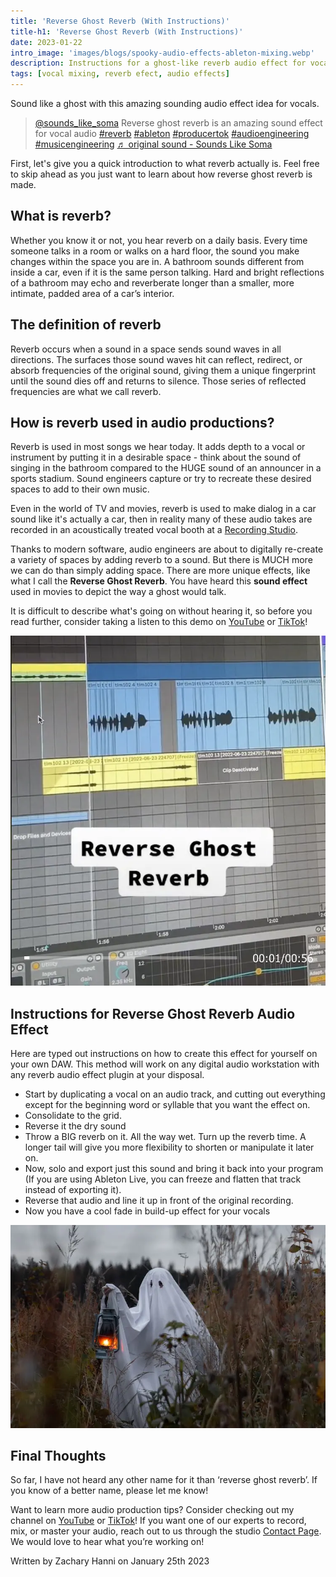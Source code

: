 ```yaml
---
title: 'Reverse Ghost Reverb (With Instructions)'
title-h1: 'Reverse Ghost Reverb (With Instructions)'
date: 2023-01-22
intro_image: 'images/blogs/spooky-audio-effects-ableton-mixing.webp'
description: Instructions for a ghost-like reverb audio effect for vocals that is commonly used in movies, TV and music, and more!
tags: [vocal mixing, reverb efect, audio effects]
---
```


Sound like a ghost with this amazing sounding audio effect idea for vocals.

<blockquote class="tiktok-embed" cite="https://www.tiktok.com/@sounds_like_soma/video/7137440670041640238" data-video-id="7137440670041640238" style="max-width: 605px;min-width: 325px;" > <section> <a target="_blank" title="@sounds_like_soma" href="https://www.tiktok.com/@sounds_like_soma?refer=embed">@sounds_like_soma</a> Reverse ghost reverb is an amazing sound effect for vocal audio <a title="reverb" target="_blank" href="https://www.tiktok.com/tag/reverb?refer=embed">#reverb</a> <a title="ableton" target="_blank" href="https://www.tiktok.com/tag/ableton?refer=embed">#ableton</a> <a title="producertok" target="_blank" href="https://www.tiktok.com/tag/producertok?refer=embed">#producertok</a> <a title="audioengineering" target="_blank" href="https://www.tiktok.com/tag/audioengineering?refer=embed">#audioengineering</a> <a title="musicengineering" target="_blank" href="https://www.tiktok.com/tag/musicengineering?refer=embed">#musicengineering</a> <a target="_blank" title="♬ original sound - Sounds Like Soma" href="https://www.tiktok.com/music/original-sound-7137440661775190826?refer=embed">♬ original sound - Sounds Like Soma</a> </section> </blockquote> <script async src="https://www.tiktok.com/embed.js"></script>

First, let's give you a quick introduction to what reverb actually is. Feel free to skip ahead as you just want to learn about how reverse ghost reverb is made.

## What is reverb?

Whether you know it or not, you hear reverb on a daily basis. Every time someone talks in a room or walks on a hard floor, the sound you make changes within the space you are in. A bathroom sounds different from inside a car, even if it is the same person talking. Hard and bright reflections of a bathroom may echo and reverberate longer than a smaller, more intimate, padded area of a car’s interior.

## The definition of reverb

Reverb occurs when a sound in a space sends sound waves in all directions. The surfaces those sound waves hit can reflect, redirect, or absorb frequencies of the original sound, giving them a unique fingerprint until the sound dies off and returns to silence. Those series of reflected frequencies are what we call reverb.

## How is reverb used in audio productions?

Reverb is used in most songs we hear today. It adds depth to a vocal or instrument by putting it in a desirable space - think about the sound of singing in the bathroom compared to the HUGE sound of an announcer in a sports stadium. Sound engineers capture or try to recreate these desired spaces to add to their own music.

Even in the world of TV and movies, reverb is used to make dialog in a car sound like it's actually a car, then in reality many of these audio takes are recorded in an acoustically treated vocal booth at a <a href="/services/recording-studios/" target="More Info">Recording Studio</a>.

Thanks to modern software, audio engineers are about to digitally re-create a variety of spaces by adding reverb to a sound. But there is MUCH more we can do than simply adding space. There are more unique effects, like what I call the **Reverse Ghost Reverb**. You have heard this **sound effect** used in movies to depict the way a ghost would talk.

It is difficult to describe what's going on without hearing it, so before you read further, consider taking a listen to this demo on <a href="https://youtube.com/shorts/CbGy2qIvqC4?feature=share" target="Watch on YouTube">YouTube</a> or <a href="https://www.tiktok.com/@sounds_like_soma/video/7137440670041640238?is_from_webapp=1&sender_device=pc&web_id=7164488931840263722" target="Watch on TikTok">TikTok</a>!

<img src="/images/blogs/reverse-ghost-reverb-plugin-effect.webp" loading="lazy" title="ghost reverb audio effects for vocals" alt="ghost reverb audio effects for vocals" />

## Instructions for Reverse Ghost Reverb Audio Effect

Here are typed out instructions on how to create this effect for yourself on your own DAW. This method will work on any digital audio workstation with any reverb audio effect plugin at your disposal.

- Start by duplicating a vocal on an audio track, and cutting out everything except for the beginning word or syllable that you want the effect on.
- Consolidate to the grid.
- Reverse it the dry sound
- Throw a BIG reverb on it. All the way wet. Turn up the reverb time. A longer tail will give you more flexibility to shorten or manipulate it later on.
- Now, solo and export just this sound and bring it back into your program (If you are using Ableton Live, you can freeze and flatten that track instead of exporting it).
- Reverse that audio and line it up in front of the original recording.
- Now you have a cool fade in build-up effect for your vocals

<img src="/images/blogs/spooky-audio-effects-ableton-mixing.webp" loading="lazy" title="spooky ghost" alt="spooky ghost" />

## Final Thoughts

So far, I have not heard any other name for it than ‘reverse ghost reverb’. If you know of a better name, please let me know!

Want to learn more audio production tips? Consider checking out my channel on <a href="https://www.youtube.com/@SomaStudios/shorts" target="Watch Soma Shorts on YouTube">YouTube</a> or <a href="https://www.tiktok.com/@sounds_like_soma" target="Watch More on TikTok">TikTok</a>! If you want one of our experts to record, mix, or master your audio, reach out to us through the studio <a href="/contact/" target="More Info">Contact Page</a>. We would love to hear what you’re working on!

Written by Zachary Hanni on January 25th 2023






